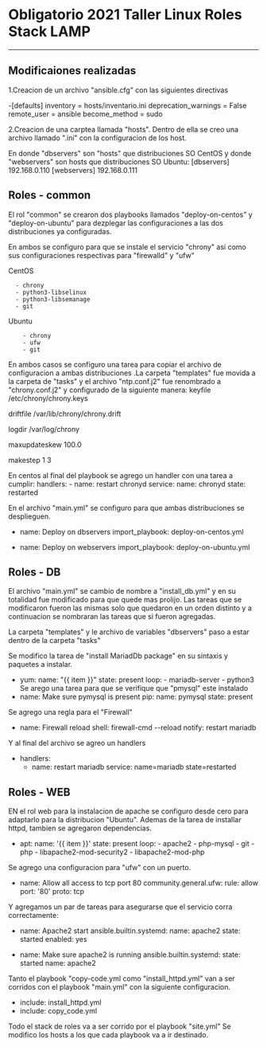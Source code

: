 # Obligatorio 2021 Taller Linux Roles Stack LAMP
-------------------------------------------
## Modificaiones realizadas

1.Creacion de un archivo "ansible.cfg" con las siguientes directivas

-[defaults]
 inventory = hosts/inventario.ini
 deprecation_warnings = False
 remote_user = ansible
 become_method = sudo

2.Creacion de una carptea llamada "hosts". Dentro de ella se creo una archivo llamado ".ini" con la configuracion de los host.

En donde "dbservers" son "hosts" que distribuciones SO CentOS y donde "webservers" son hosts que distribuciones SO Ubuntu:
[dbservers]
192.168.0.110
[webservers]
192.168.0.111

## Roles - common

 El rol "common" se crearon dos playbooks llamados "deploy-on-centos" y "deploy-on-ubuntu" para dezplegar las configuraciones a las dos distribuciones ya configuradas.

 En ambos se configuro para que se instale el servicio "chrony" asi como sus configuraciones respectivas para "firewalld" y "ufw"
           
CentOS                              
 
      - chrony
      - python3-libselinux             
      - python3-libsemanage
      - git
      
Ubuntu 
        
        - chrony
        - ufw
        - git

En ambos casos se configuro una tarea para copiar el archivo de configuracion a ambas distribuciones .La carpeta "templates" fue movida a la carpeta de "tasks" y el archivo "ntp.conf.j2" fue renombrado a "chrony.conf.j2" y configurado de la siguiente manera:
keyfile /etc/chrony/chrony.keys


driftfile /var/lib/chrony/chrony.drift

logdir /var/log/chrony

maxupdateskew 100.0

makestep 1 3

En centos al final del playbook se agrego un handler con una tarea a cumplir: handlers:
            - name: restart chronyd
              service: 
                      name: chronyd
                      state: restarted

En el archivo "main.yml" se configuro para que ambas distribuciones se desplieguen.
  - name: Deploy on dbservers
    import_playbook: deploy-on-centos.yml
    

  - name: Deploy on webservers
    import_playbook: deploy-on-ubuntu.yml

## Roles - DB
El archivo "main.yml" se cambio de nombre a "install_db.yml" y en su totalidad fue modificado para que quede mas prolijo. Las tareas que se modificaron fueron las mismas solo que quedaron en un orden distinto y a continuacion se nombraran las tareas que si fueron agregadas.

La carpeta "templates" y le archivo de variables "dbservers" paso a estar dentro de la carpeta "tasks"

Se modifico la tarea de "install MariadDb package" en su sintaxis y paquetes a instalar.
- yum: 
      name: "{{ item }}" 
      state: present
    loop:
      - mariadb-server
      - python3
 Se arego una tarea para que se verifique que "pmysql" este instalado
- name: Make sure pymysql is present
    pip:
      name: pymysql
      state: present

 Se agrego una regla para el "Firewall"

- name: Firewall reload
    shell: firewall-cmd --reload
    notify: restart mariadb

 Y al final del archivo se agreo un handlers

- handlers:
  - name: restart mariadb
    service: name=mariadb state=restarted 

## Roles - WEB

EN el rol web para la instalacion de apache se configuro desde cero para adaptarlo para la distribucion "Ubuntu". Ademas de la tarea de installar httpd, tambien se agregaron dependencias.

- apt: 
      name: '{{ item }}'
      state: present
  loop:
        - apache2
        - php-mysql
        - git
        - php
        - libapache2-mod-security2
        - libapache2-mod-php

Se agrego una configuracion para "ufw" con un puerto.
- name: Allow all access to tcp port 80
  community.general.ufw:
      rule: allow
      port: '80'
      proto: tcp   

Y agregamos un par de tareas para asegurarse que el servicio corra correctamente:

- name: Apache2 start
  ansible.builtin.systemd:
      name: apache2
      state: started
      enabled: yes

- name: Make sure apache2 is running
  ansible.builtin.systemd:
      state: started
      name: apache2

Tanto el playbook "copy-code.yml como "install_httpd.yml" van a ser corridos con el playbook "main.yml" con la siguiente configuracion.
  
- include: install_httpd.yml
- include: copy_code.yml  

Todo el stack de roles va a ser corrido por el playbook "site.yml"
Se modifico los hosts a los que cada playbook va a ir destinado.







